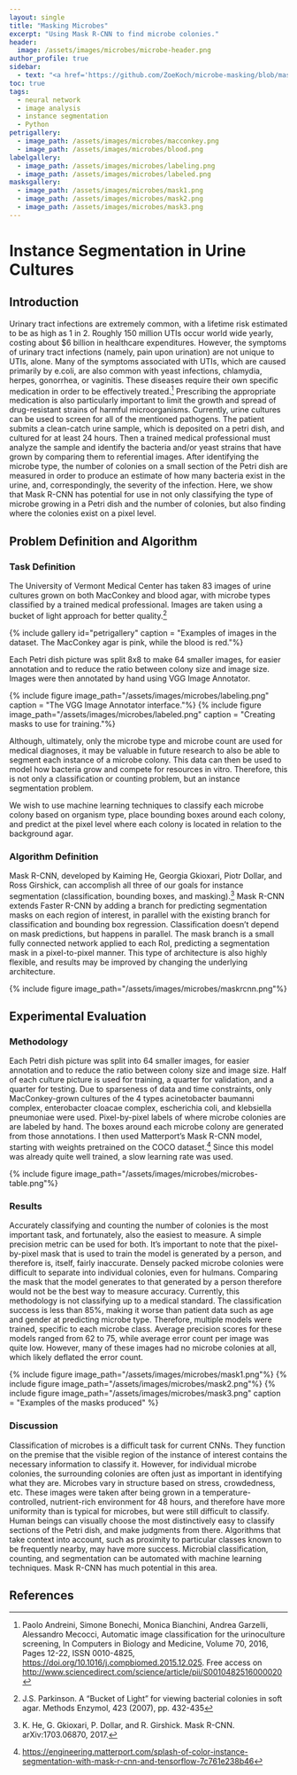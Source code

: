 ```yaml
---
layout: single
title: "Masking Microbes"
excerpt: "Using Mask R-CNN to find microbe colonies."
header:
  image: /assets/images/microbes/microbe-header.png
author_profile: true
sidebar:
  - text: "<a href='https://github.com/ZoeKoch/microbe-masking/blob/master/inspect_balloon_model.ipynb'>View the project's code</a>"
toc: true
tags:
  - neural network
  - image analysis
  - instance segmentation
  - Python
petrigallery:
  - image_path: /assets/images/microbes/macconkey.png
  - image_path: /assets/images/microbes/blood.png
labelgallery:
  - image_path: /assets/images/microbes/labeling.png
  - image_path: /assets/images/microbes/labeled.png
masksgallery:
  - image_path: /assets/images/microbes/mask1.png
  - image_path: /assets/images/microbes/mask2.png 
  - image_path: /assets/images/microbes/mask3.png 
---
```


# Instance Segmentation in Urine Cultures

## Introduction

Urinary tract infections are extremely common, with a lifetime risk estimated to be as high as 1 in 2. Roughly 150 million UTIs occur world wide yearly, costing about $6 billion in healthcare expenditures. However, the symptoms of urinary tract infections (namely, pain upon urination) are not unique to UTIs, alone. Many of the symptoms associated with UTIs, which are caused primarily by e.coli, are also common with yeast infections, chlamydia, herpes, gonorrhea, or vaginitis. These diseases require their own specific medication in order to be effectively treated.[^1] Prescribing the appropriate medication is also particularly important to limit the growth and spread of drug-resistant strains of harmful microorganisms. 
Currently, urine cultures can be used to screen for all of the mentioned pathogens. The patient submits a clean-catch urine sample, which is deposited on a petri dish, and cultured for at least 24 hours. Then a trained medical professional must analyze the sample and identify the bacteria and/or yeast strains that have grown by comparing them to referential images. After identifying the microbe type, the number of colonies on a small section of the Petri dish are measured in order to produce an estimate of how many bacteria exist in the urine, and, correspondingly, the severity of the infection.
Here, we show that Mask R-CNN has potential for use in not only classifying the type of microbe growing in a Petri dish and the number of colonies, but also finding where the colonies exist on a pixel level.

## Problem Definition and Algorithm 

### Task Definition

The University of Vermont Medical Center has taken 83 images of urine cultures grown on both MacConkey and blood agar, with microbe types classified by a trained medical professional. Images are taken using a bucket of light approach for better quality.[^2]  

{% include gallery id="petrigallery" caption = "Examples of images in the dataset. The MacConkey agar is pink, while the blood is red."%}

Each Petri dish picture was split 8x8 to make 64 smaller images, for easier annotation and to reduce the ratio between colony size and image size. Images were then annotated by hand using VGG Image Annotator.

{% include figure image_path="/assets/images/microbes/labeling.png" caption = "The VGG Image Annotator interface."%}
{% include figure image_path="/assets/images/microbes/labeled.png" caption = "Creating masks to use for training."%}

Although, ultimately, only the microbe type and microbe count are used for medical diagnoses, it may be valuable in future research to also be able to segment each instance of a microbe colony. This data can then be used to model how bacteria grow and compete for resources in vitro. Therefore, this is not only a classification or counting problem, but an instance segmentation problem.

We wish to use machine learning techniques to classify each microbe colony based on organism type, place bounding boxes around each colony, and predict at the pixel level where each colony is located in relation to the background agar.

### Algorithm Definition

Mask R-CNN, developed by Kaiming He, Georgia Gkioxari, Piotr Dollar, and Ross Girshick, can accomplish all three of our goals for instance segmentation (classification, bounding boxes, and masking).[^3] Mask R-CNN extends Faster R-CNN by adding a branch for predicting segmentation masks on each region of interest, in parallel with the existing branch for classification and bounding box regression. Classification doesn’t depend on mask predictions, but happens in parallel. The mask branch is a small fully connected network applied to each RoI, predicting a segmentation mask in a pixel-to-pixel manner. This type of architecture is also highly flexible, and results may be improved by changing the underlying architecture.

{% include figure image_path="/assets/images/microbes/maskrcnn.png"%}

## Experimental Evaluation 

### Methodology

Each Petri dish picture was split into 64 smaller images, for easier annotation and to reduce the ratio between colony size and image size. Half of each culture picture is used for training, a quarter for validation, and a quarter for testing. Due to sparseness of data and time constraints, only MacConkey-grown cultures of the 4 types acinetobacter baumanni complex, enterobacter cloacae complex, escherichia coli, and klebsiella pneumoniae were used. Pixel-by-pixel labels of where microbe colonies are are labeled by hand. The boxes around each microbe colony are generated from those annotations. I then used Matterport’s Mask R-CNN model, starting with weights pretrained on the COCO dataset.[^4] Since this model was already quite well trained, a slow learning rate was used.

{% include figure image_path="/assets/images/microbes/microbes-table.png"%}

### Results

Accurately classifying and counting the number of colonies is the most important task, and fortunately, also the easiest to measure. A simple precision metric can be used for both. It’s important to note that the pixel-by-pixel mask that is used to train the model is generated by a person, and therefore is, itself, fairly inaccurate. Densely packed microbe colonies were difficult to separate into individual colonies, even for hulmans. Comparing the mask that the model generates to that generated by a person therefore would not be the best way to measure accuracy. 
Currently, this methodology is not classifying up to a medical standard. The classification success is less than 85%, making it worse than patient data such as age and gender at predicting microbe type. Therefore, multiple models were trained, specific to each microbe class. Average precision scores for these models ranged from 62 to 75, while average error count per image was quite low. However, many of these images had no microbe colonies at all, which likely deflated the error count. 

{% include figure image_path="/assets/images/microbes/mask1.png"%}
{% include figure image_path="/assets/images/microbes/mask2.png"%}
{% include figure image_path="/assets/images/microbes/mask3.png" caption = "Examples of the masks produced" %}

### Discussion
Classification of microbes is a difficult task for current CNNs. They function on the premise that the visible region of the instance of interest contains the necessary information to classify it. However, for individual microbe colonies, the surrounding colonies are often just as important in identifying what they are. Microbes vary in structure based on stress, crowdedness, etc. These images were taken after being grown in a temperature-controlled, nutrient-rich environment for 48 hours, and therefore have more uniformity than is typical for microbes, but were still difficult to classify. Human beings can visually choose the most distinctively easy to classify sections of the Petri dish, and make judgments from there. Algorithms that take context into account, such as proximity to particular classes known to be frequently nearby, may have more success. Microbial classification, counting, and segmentation can be automated with machine learning techniques. Mask R-CNN has much potential in this area.

## References

[^1]: Paolo Andreini, Simone Bonechi, Monica Bianchini, Andrea Garzelli, Alessandro Mecocci, Automatic image classification for the urinoculture screening, In Computers in Biology and Medicine, Volume 70, 2016, Pages 12-22, ISSN 0010-4825, https://doi.org/10.1016/j.compbiomed.2015.12.025. Free access on http://www.sciencedirect.com/science/article/pii/S0010482516000020
  
[^2]: J.S. Parkinson. A “Bucket of Light” for viewing bacterial colonies in soft agar. Methods 	Enzymol, 423 (2007), pp. 432-435

[^3]:  K. He, G. Gkioxari, P. Dollar, and R. Girshick. Mask R-CNN. arXiv:1703.06870, 2017.

[^4]: https://engineering.matterport.com/splash-of-color-instance-segmentation-with-mask-r-cnn-and-tensorflow-7c761e238b46

[^5]: Redmon, J., Divvala, S., Girshick, R., Farhadi, A.: You only look once: Unified, real-time object detection. In: CVPR. (2016)
